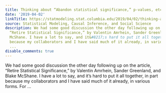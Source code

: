 ```yaml
---
title: Thinking about “Abandon statistical significance,” p-values, etc.
date: '2019-04-02'
linkTitle: https://statmodeling.stat.columbia.edu/2019/04/02/thinking-about-abandon-statistical-significance-p-values-etc/
source: Statistical Modeling, Causal Inference, and Social Science
description: We had some good discussion the other day following up on the article,
  “Retire Statistical Significance,” by Valentin Amrhein, Sander Greenland, and Blake
  McShane. I have a lot to say, and it&#8217;s hard to put it all together, in part
  because my collaborators and I have said much of it already, in various forms. For
  ...
disable_comments: true
---
```

We had some good discussion the other day following up on the article, “Retire Statistical Significance,” by Valentin Amrhein, Sander Greenland, and Blake McShane. I have a lot to say, and it&#8217;s hard to put it all together, in part because my collaborators and I have said much of it already, in various forms. For ...